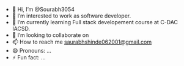 - 👋 Hi, I’m @Sourabh3054
- 👀 I’m interested to work as software developer.
- 🌱 I’m currently learning Full stack developement course at C-DAC IACSD.
- 💞️ I’m looking to collaborate on 
- 📫 How to reach me saurabhshinde062001@gmail.com
- 😄 Pronouns: ...
- ⚡ Fun fact: ...

<!---
Sourabh3054/Sourabh3054 is a ✨ special ✨ repository because its `README.md` (this file) appears on your GitHub profile.
You can click the Preview link to take a look at your changes.
--->
